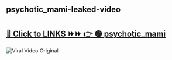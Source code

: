 
 ## psychotic_mami-leaked-video 

# <h2><a href="https://clipsfans.com/psychotic_mami&ref=git">🔗 Click to LINKS ⏩⏩ 👉 🟢 psychotic_mami </a></h2>

<a href="https://clipsfans.com/psychotic_mami&ref=git" rel="nofollow" data-target="animated-image.originalLink"><img src="https://i.ibb.co.com/xMMVF88/686577567.gif" alt="Viral Video Original" style="max-width: 100%; display: inline-block;" data-target="animated-image.originalImage"></a>
